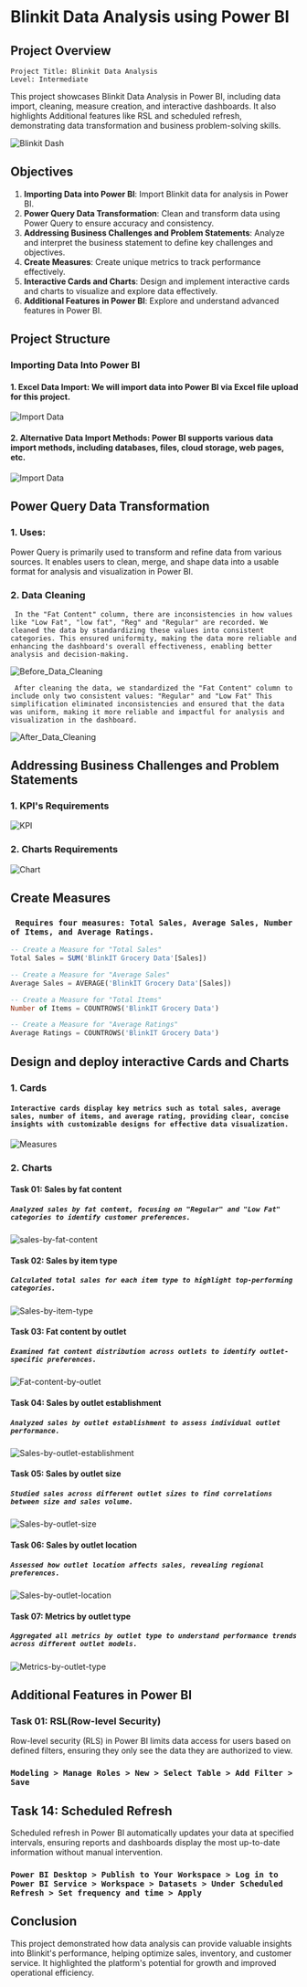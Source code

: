 # Blinkit Data Analysis using Power BI

## Project Overview

```Project Title: Blinkit Data Analysis```  
```Level: Intermediate```

This project showcases Blinkit Data Analysis in Power BI, including data import, cleaning, measure creation, and interactive dashboards. It also highlights Additional features like RSL and scheduled refresh, demonstrating data transformation and business problem-solving skills.

![Blinkit Dash](Dashboard.jpg)

## Objectives

1. **Importing Data into Power BI**: Import Blinkit data for analysis in Power BI.
2. **Power Query Data Transformation**: Clean and transform data using Power Query to ensure accuracy and consistency.
3. **Addressing Business Challenges and Problem Statements**: Analyze and interpret the business statement to define key challenges and objectives.
4. **Create Measures**: Create unique metrics to track performance effectively.
5. **Interactive Cards and Charts**: Design and implement interactive cards and charts to visualize and explore data effectively.
6. **Additional Features in Power BI**: Explore and understand advanced features in Power BI.

## Project Structure

### Importing Data Into Power BI
#### 1. Excel Data Import: We will import data into Power BI via Excel file upload for this project.
![Import Data](Excel-Data-Import.png)
#### 2. Alternative Data Import Methods: Power BI supports various data import methods, including databases, files, cloud storage, web pages, etc. 
![Import Data](Alternative-Import-Methods.png)

## Power Query Data Transformation
### 1. Uses:
Power Query is primarily used to transform and refine data from various sources. It enables users to clean, merge, and shape data into a usable format for analysis and visualization in Power BI.

### 2. Data Cleaning

``` In the "Fat Content" column, there are inconsistencies in how values like "Low Fat", "low fat", "Reg" and "Regular" are recorded. We cleaned the data by standardizing these values into consistent categories. This ensured uniformity, making the data more reliable and enhancing the dashboard's overall effectiveness, enabling better analysis and decision-making.```

![Before_Data_Cleaning](Before-data-cleaning.png)    

``` After cleaning the data, we standardized the "Fat Content" column to include only two consistent values: "Regular" and "Low Fat" This simplification eliminated inconsistencies and ensured that the data was uniform, making it more reliable and impactful for analysis and visualization in the dashboard.```   

![After_Data_Cleaning](After-data-cleaning.png)

## Addressing Business Challenges and Problem Statements

### 1. KPI's Requirements
![KPI](KPI-Requirements.png)

### 2. Charts Requirements    
![Chart](Chart-Requirements.png)

## Create Measures    
### **``` Requires four measures: Total Sales, Average Sales, Number of Items, and Average Ratings.```**

```sql
-- Create a Measure for "Total Sales"
Total Sales = SUM('BlinkIT Grocery Data'[Sales])    

-- Create a Measure for "Average Sales"
Average Sales = AVERAGE('BlinkIT Grocery Data'[Sales])       

-- Create a Measure for "Total Items"
Number of Items = COUNTROWS('BlinkIT Grocery Data')    

-- Create a Measure for "Average Ratings"
Average Ratings = COUNTROWS('BlinkIT Grocery Data')             
```
## Design and deploy interactive Cards and Charts

### 1. Cards
#### **```Interactive cards display key metrics such as total sales, average sales, number of items, and average rating, providing clear, concise insights with customizable designs for effective data visualization.```** 

![Measures](Measures.jpg)
### 2. Charts
#### **Task 01: Sales by fat content**    

##### ```Analyzed sales by fat content, focusing on "Regular" and "Low Fat" categories to identify customer preferences.```  

![sales-by-fat-content](sales-by-fat-content.jpg)

#### **Task 02: Sales by item type**  

##### ```Calculated total sales for each item type to highlight top-performing categories.```

![Sales-by-item-type](Sales-by-item-type.jpg)  

#### **Task 03: Fat content by outlet**  
##### ```Examined fat content distribution across outlets to identify outlet-specific preferences.```
![Fat-content-by-outlet](Fat-content-by-outlet.jpg)  

#### **Task 04: Sales by outlet establishment**  
##### ```Analyzed sales by outlet establishment to assess individual outlet performance.```
![Sales-by-outlet-establishment](Sales-by-outlet-establishment.jpg)    

#### **Task 05: Sales by outlet size**  
##### ```Studied sales across different outlet sizes to find correlations between size and sales volume.```
![Sales-by-outlet-size](Sales-by-outlet-size.jpg)    

#### **Task 06: Sales by outlet location**  
##### ```Assessed how outlet location affects sales, revealing regional preferences.```
![Sales-by-outlet-location](Sales-by-outlet-location.jpg)    

#### **Task 07: Metrics by outlet type**  
##### ```Aggregated all metrics by outlet type to understand performance trends across different outlet models.```
![Metrics-by-outlet-type](Metrics-by-outlet-type.jpg)  

## Additional Features in Power BI

### **Task 01: RSL(Row-level Security)**  
Row-level security (RLS) in Power BI limits data access for users based on defined filters, ensuring they only see the data they are authorized to view.  

### ```Modeling > Manage Roles > New > Select Table > Add Filter > Save```

## **Task 14: Scheduled Refresh**  
Scheduled refresh in Power BI automatically updates your data at specified intervals, ensuring reports and dashboards display the most up-to-date information without manual intervention.    
### ```Power BI Desktop > Publish to Your Workspace > Log in to Power BI Service > Workspace > Datasets > Under Scheduled Refresh > Set frequency and time > Apply```

## Conclusion

This project demonstrated how data analysis can provide valuable insights into Blinkit's performance, helping optimize sales, inventory, and customer service. It highlighted the platform's potential for growth and improved operational efficiency.
